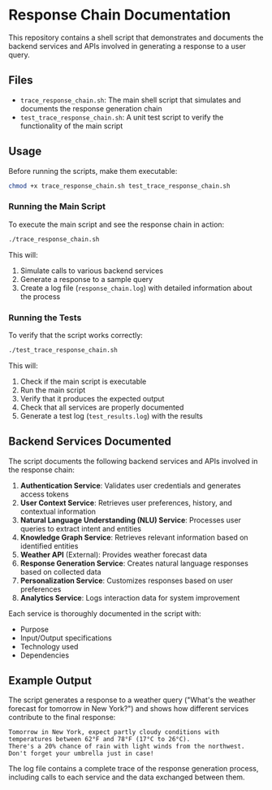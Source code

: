 # Response Chain Documentation

This repository contains a shell script that demonstrates and documents the backend services and APIs involved in generating a response to a user query.

## Files

- `trace_response_chain.sh`: The main shell script that simulates and documents the response generation chain
- `test_trace_response_chain.sh`: A unit test script to verify the functionality of the main script

## Usage

Before running the scripts, make them executable:

```bash
chmod +x trace_response_chain.sh test_trace_response_chain.sh
```

### Running the Main Script

To execute the main script and see the response chain in action:

```bash
./trace_response_chain.sh
```

This will:
1. Simulate calls to various backend services
2. Generate a response to a sample query
3. Create a log file (`response_chain.log`) with detailed information about the process

### Running the Tests

To verify that the script works correctly:

```bash
./test_trace_response_chain.sh
```

This will:
1. Check if the main script is executable
2. Run the main script
3. Verify that it produces the expected output
4. Check that all services are properly documented
5. Generate a test log (`test_results.log`) with the results

## Backend Services Documented

The script documents the following backend services and APIs involved in the response chain:

1. **Authentication Service**: Validates user credentials and generates access tokens
2. **User Context Service**: Retrieves user preferences, history, and contextual information
3. **Natural Language Understanding (NLU) Service**: Processes user queries to extract intent and entities
4. **Knowledge Graph Service**: Retrieves relevant information based on identified entities
5. **Weather API** (External): Provides weather forecast data
6. **Response Generation Service**: Creates natural language responses based on collected data
7. **Personalization Service**: Customizes responses based on user preferences
8. **Analytics Service**: Logs interaction data for system improvement

Each service is thoroughly documented in the script with:
- Purpose
- Input/Output specifications
- Technology used
- Dependencies

## Example Output

The script generates a response to a weather query ("What's the weather forecast for tomorrow in New York?") and shows how different services contribute to the final response:

```
Tomorrow in New York, expect partly cloudy conditions with temperatures between 62°F and 78°F (17°C to 26°C). 
There's a 20% chance of rain with light winds from the northwest. Don't forget your umbrella just in case!
```

The log file contains a complete trace of the response generation process, including calls to each service and the data exchanged between them.
